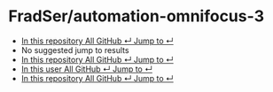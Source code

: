 # FradSer/automation-omnifocus-3

*  [ In this repository All GitHub ↵ Jump to ↵](fradser-automation-omnifocus-3-4.md)
*  No suggested jump to results
*  [ In this repository All GitHub ↵ Jump to ↵](fradser-automation-omnifocus-3-4.md)
*  [ In this user All GitHub ↵ Jump to ↵](fradser-automation-omnifocus-3-4.md)
*  [ In this repository All GitHub ↵ Jump to ↵](fradser-automation-omnifocus-3-4.md)

